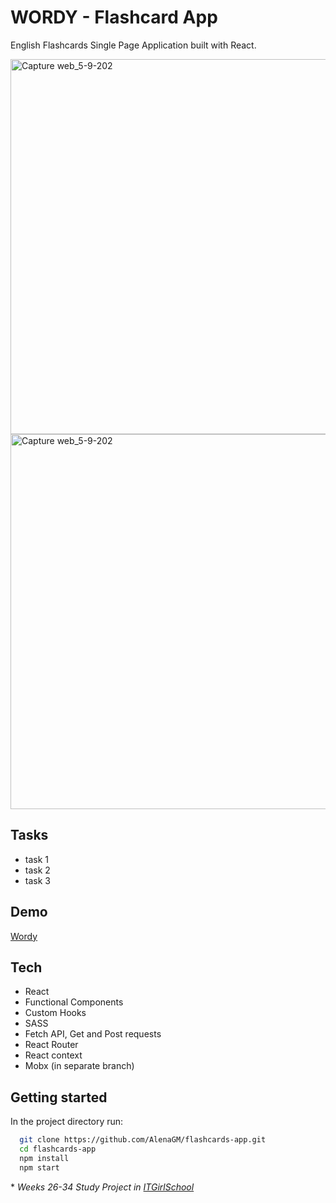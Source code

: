 # WORDY - Flashcard App

English Flashcards Single Page Application built with React. 

<img width="600" alt="Capture web_5-9-202" src="../main/screenshots/Capture web_5-9-2022_151026_alenagm.github.io.jpeg">
<img width="600" alt="Capture web_5-9-202" src="../main/screenshots/Capture web_5-9-2022_151255_alenagm.github.io.jpeg">


## Tasks

- task 1
- task 2
- task 3

## Demo

[Wordy]

## Tech

- React
- Functional Components
- Custom Hooks
- SASS
- Fetch API, Get and Post requests
- React Router
- React context
- Mobx (in separate branch)

## Getting started

In the project directory run:

```bash
  git clone https://github.com/AlenaGM/flashcards-app.git
  cd flashcards-app
  npm install
  npm start
```

  \* _Weeks 26-34 Study Project in [ITGirlSchool]_ 

   [ITGirlSchool]: <https://itgirlschool.com/en>
   [Wordy]: <https://alenagm.github.io/flashcards-app/?)>
